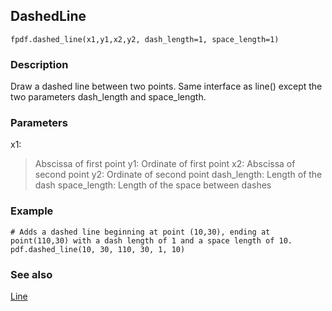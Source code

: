 ## DashedLine ##

```
fpdf.dashed_line(x1,y1,x2,y2, dash_length=1, space_length=1)
```

### Description ###

Draw a dashed line between two points. Same interface as line() except the two parameters dash\_length and space\_length.

### Parameters ###

x1:
> Abscissa of first point
y1:
> Ordinate of first point
x2:
> Abscissa of second point
y2:
> Ordinate of second point
dash\_length:
> Length of the dash
space\_length:
> Length of the space between dashes

### Example ###

```
# Adds a dashed line beginning at point (10,30), ending at point(110,30) with a dash length of 1 and a space length of 10.
pdf.dashed_line(10, 30, 110, 30, 1, 10)
```

### See also ###

[Line](Line.md)